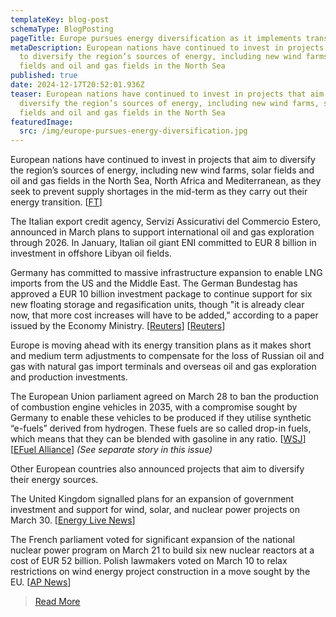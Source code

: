 ```yaml
---
templateKey: blog-post
schemaType: BlogPosting
pageTitle: Europe pursues energy diversification as it implements transition to renewables
metaDescription: European nations have continued to invest in projects that aim
  to diversify the region’s sources of energy, including new wind farms, solar
  fields and oil and gas fields in the North Sea
published: true
date: 2024-12-17T20:52:01.936Z
teaser: European nations have continued to invest in projects that aim to
  diversify the region’s sources of energy, including new wind farms, solar
  fields and oil and gas fields in the North Sea
featuredImage:
  src: /img/europe-pursues-energy-diversification.jpg
---
```

European nations have continued to invest in projects that aim to diversify the region’s sources of energy, including new wind farms, solar fields and oil and gas fields in the North Sea, North Africa and Mediterranean, as they seek to prevent supply shortages in the mid-term as they carry out their energy transition. [[FT](https://asiangovernancefoundation.createsend1.com/t/d-l-zktmtd-l-uut/)]

The Italian export credit agency, Servizi Assicurativi del Commercio Estero, announced in March plans to support international oil and gas exploration through 2026. In January, Italian oil giant ENI committed to EUR 8 billion in investment in offshore Libyan oil fields.

Germany has committed to massive infrastructure expansion to enable LNG imports from the US and the Middle East. The German Bundestag has approved a EUR 10 billion investment package to continue support for six new floating storage and regasification units, though "it is already clear now, that more cost increases will have to be added," according to a paper issued by the Economy Ministry. [[Reuters](https://asiangovernancefoundation.createsend1.com/t/d-l-zktmtd-l-uui/)] [[Reuters](https://asiangovernancefoundation.createsend1.com/t/d-l-zktmtd-l-uud/)]

Europe is moving ahead with its energy transition plans as it makes short and medium term adjustments to compensate for the loss of Russian oil and gas with natural gas import terminals and overseas oil and gas exploration and production investments.

The European Union parliament agreed on March 28 to ban the production of combustion engine vehicles in 2035, with a compromise sought by Germany to enable these vehicles to be produced if they utilise synthetic “e-fuels” derived from hydrogen. These fuels are so called drop-in fuels, which means that they can be blended with gasoline in any ratio. [[WSJ](https://asiangovernancefoundation.createsend1.com/t/d-l-zktmtd-l-uuh/)] [[EFuel Alliance](https://asiangovernancefoundation.createsend1.com/t/d-l-zktmtd-l-uuk/)] *(See separate story in this issue)*

Other European countries also announced projects that aim to diversify their energy sources.

The United Kingdom signalled plans for an expansion of government investment and support for wind, solar, and nuclear power projects on March 30. [[Energy Live News](https://asiangovernancefoundation.createsend1.com/t/d-l-zktmtd-l-uuu/)]

The French parliament voted for significant expansion of the national nuclear power program on March 21 to build six new nuclear reactors at a cost of EUR 52 billion. Polish lawmakers voted on March 10 to relax restrictions on wind energy project construction in a move sought by the EU. [[AP News](https://asiangovernancefoundation.createsend1.com/t/d-l-zktmtd-l-oll/)]

> [R﻿ead More](https://email.cpg-online.de/t/d-E89FAFE171E704422540EF23F30FEDED)